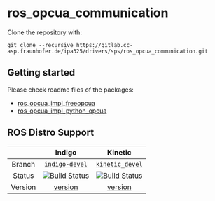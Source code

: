 # ros_opcua_communication

Clone the repository with:

```
git clone --recursive https://gitlab.cc-asp.fraunhofer.de/ipa325/drivers/sps/ros_opcua_communication.git
```


## Getting started

Please check readme files of the packages:

* [ros_opcua_impl_freeopcua](ros_opcua_impl_freeopcua/README.md)
* [ros_opcua_impl_python_opcua](ros_opcua_impl_python_opcua/README.md)


## ROS Distro Support

|         | Indigo | Kinetic |
|:-------:|:------:|:-------:|
| Branch  | [`indigo-devel`](https://github.com/iirob/ros_opcua_communication/tree/indigo-devel) | [`kinetic_devel`](https://github.com/iirob/ros_opcua_communication/tree/kinetic-devel) |
| Status  | [![Build Status](https://travis-ci.org/iirob/ros_opcua_communication.svg?branch=indigo-devel)](https://travis-ci.org/iirob/ros_opcua_communication) | [![Build Status](https://travis-ci.org/iirob/ros_opcua_communication.svg?branch=kinetic-devel)](https://travis-ci.org/iirob/ros_opcua_communication) |
| Version | [version](http://repositories.ros.org/status_page/ros_indigo_default.html?q=ros_opcua_communication) | [version](http://repositories.ros.org/status_page/ros_kinetic_default.html?q=ros_opcua_communication) |

